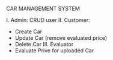 CAR MANAGEMENT SYSTEM

I. Admin: CRUD user
II. Customer: 
  + Create Car
  + Update Car (remove evaluated price)
  + Delete Car 
III. Evaluator
  + Evaluate Prive for uploaded Car

